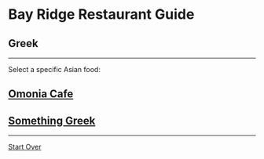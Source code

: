 # Bay Ridge Restaurant Guide
## Greek
---
Select a specific Asian food:
## [Omonia Cafe](https://omoniacafe.com/)
## [Something Greek](https://www.somethingreekonline.com/)
---
[Start Over](../home.md)
